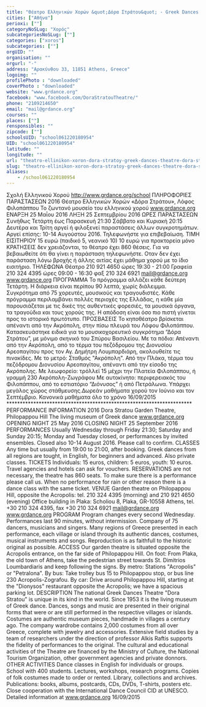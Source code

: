 ```yaml
---
title: "Θέατρο Ελληνικών Χορών &quot;Δόρα Στράτου&quot; - Greek Dances Theatre &quot;Dora Stratou&quot;"
cities: ["Αθήνα"]
perioxi: [""]
categoryNoSLug: "Χορός"
subcategoriesNoSLug: [""]
categories: ["xoros"]
subcategories: [""]
orgUID: ""
organisation: ""
orgurl: "-"
address: "Αρακύνθου 33, 11851 Athens, Greece"
logoimg: ""
profilePhoto : "downloaded"
coverPhoto : "downloaded"
website: "www.grdance.org"
facebook: "www.facebook.com/DoraStratouTheatre/"
phone: "2109214650"
email: "mail@grdance.org"
courses: ""
places: [""]
rensponsibles: ""
zipcode: [""]
schoolsUID: "school061220180954"
UID: "school061220180954"
latitude: ""
longitude: ""
url: "theatro-ellinikon-xoron-dora-stratoy-greek-dances-theatre-dora-stratou/athina/xoros/"
slug: "theatro-ellinikon-xoron-dora-stratoy-greek-dances-theatre-dora-stratou"
aliases:
    - /school061220180954
---
```





Σχολή Ελληνικού Χορού http://www.grdance.org/school ΠΛΗΡΟΦΟΡΙΕΣ ΠΑΡΑΣΤΑΣΕΩΝ 2016 Θέατρο Ελληνικών Χορών «Δόρα Στράτου», Λόφος Φιλοπάππου Το ζωντανό μουσείο του ελληνικού χορού www.grdance.org ΕΝΑΡΞΗ 25 Μαΐου 2016 ΛΗΞΗ 25 Σεπτεμβρίου 2016 ΩΡΕΣ ΠΑΡΑΣΤΑΣΕΩΝ Συνήθως Τετάρτη έως Παρασκευή 21:30 Σάββατο και Κυριακή 20:15 Δευτέρα και Τρίτη αργεί ή φιλοξενεί παραστάσεις άλλων συγκροτημάτων. Αργεί επίσης: 10-14 Αυγούστου 2016. Τηλεφωνήστε για επιβεβαίωση. ΤΙΜΗ ΕΙΣΙΤΗΡΙΟΥ 15 ευρώ (παιδικό 5, νεανικό 10) 10 ευρώ για πρακτορεία μόνο ΚΡΑΤΗΣΕΙΣ δεν χρειάζονται, το θέατρο έχει 860 θέσεις. Για να βεβαιωθείτε ότι θα γίνει η παράσταση τηλεφωνήστε. Οταν δεν έχει παράσταση λόγω βροχής ή άλλης αιτίας έχει μάθημα χορού με το ίδιο εισιτήριο. ΤΗΛΕΦΩΝΑ Θέατρο 210 921 4650 ώρες 19:30 - 21:00 Γραφεία 210 324 4395 ώρες 09:00 - 16:30 φαξ 210 324 6921 mail@grdance.org www.grdance.org ΠΡΟΓΡΑΜΜΑ Το πρόγραμμα αλλάζει κάθε δεύτερη Τετάρτη. Η διάρκεια είναι περίπου 90 λεπτά, χωρίς διάλειμμα. Συγκρότημα από 75 χορευτές, μουσικούς και τραγουδιστές. Κάθε πρόγραμμα περιλαμβάνει πολλές περιοχές της Ελλάδας, η κάθε μία παρουσιάζεται με τις δικές της αυθεντικές φορεσιές, τα μουσικά όργανα, τα τραγούδια και τους χορούς της. Η απόδοση είναι όσο πιο πιστή γίνεται προς το ιστορικό πρωτότυπο. ΠΡΟΣΒΑΣΕΙΣ Το κηποθέατρο βρίσκεται απέναντι από την Ακρόπολη, στην πίσω πλευρά του Λόφου Φιλοπάππου. Κατασκευάστηκε ειδικά για το μουσικοχορευτικό συγκρότημα “Δόρα Στράτου”, με μόνιμο σκηνικό του Σπύρου Βασιλείου. Με τα πόδια: Απέναντι από την Ακρόπολη, από το τέρμα του πεζόδρομου της Διονυσίου Αρεοπαγίτου προς τον Αγ. Δημήτρη Λουμπαρδιάρη, ακολουθείτε τις πινακίδες. Με το μετρό: Σταθμός &quot;Ακρόπολη&quot;. Από την Πλάκα, τέρμα του πεζόδρομου Διονυσίου Αρεοπαγίτου, απέναντι από την είσοδο της Ακρόπολης. Με λεωφορείο: τρόλλεϊ 15 μέχρι την Πλατεία Φιλοπάππου, ή γραμμή 230 Ακρόπολη-Ζωγράφου Με αυτοκίνητο: περιφερειακός του Φιλοπάππου, από το εστιατόριο “Διόνυσος” ή από Πετράλωνα. Υπάρχει μεγάλος χώρος στάθμευσης.Δωρεάν μαθήματα χορού τον Ιούνιο και τον Σεπτέμβριο. Κανονικά μαθήματα όλο το χρόνο 16/09/2015 ********************************************************************* PERFORMANCE INFORMATION 2016 Dora Stratou Garden Theatre, Philopappou Hill The living museum of Greek dance www.grdance.org OPENING NIGHT 25 May 2016 CLOSING NIGHT 25 September 2016 PERFORMANCES Usually Wednesday through Friday 21:30; Saturday and Sunday 20:15; Monday and Tuesday closed, or performances by invited ensembles. Closed also 10-14 August 2016. Please call to confirm. CLASSES Any time but usually from 19:00 to 21:00, after booking. Greek dances from all regions are tought, in English, for beginners and advanced. Also private classes. TICKETS Individuals: 15 euros, children: 5 euros, youth: 10 euros. Travel agencies and hotels can ask for vouchers. RESERVATIONS are not necessary, the theatre has 860 seats. To make sure there is a performance please call us. When no performance for rain or other reason there is a dance class with the same ticket. VENUE Garden theatre on Philopappou Hill, opposite the Acropolis: tel. 210 324 4395 (morning) and 210 921 4650 (evening) Office building in Plaka: Scholiou 8, Plaka, GR-10558 Athens, tel. +30 210 324 4395, fax +30 210 324 6921 mail@grdance.org www.grdance.org PROGRAM Program changes every second Wednesday. Performances last 90 minutes, without intermission. Company of 75 dancers, musicians and singers. Many regions of Greece presented in each performance, each village or island through its authentic dances, costumes, musical instruments and songs. Reproduction is as faithfull to the historic original as possible. ACCESS Our garden theatre is situated opposite the Acropolis entrance, on the far side of Philopappou Hill. On foot: From Plaka, the old town of Athens, take the pedestrian street towards St. Dimitrios Loumbardiaris and keep following the signs. By metro: Stations &quot;Acropolis&quot; or &quot;Petralona&quot;. By bus: Take trolley bus 15 to Philopappou stop, or bus line 230 Acropolis-Zografou. By car: Drive around Philopappou Hill, starting at the &quot;Dionysos&quot; restaurant opposite the Acropolis; we have a spacious parking lot. DESCRIPTION The national Greek Dances Theatre &quot;Dora Stratou&quot; is unique in its kind in the world. Since 1953 it is the living museum of Greek dance. Dances, songs and music are presented in their original forms that were or are still performed in the respective villages or islands. Costumes are authentic museum pieces, handmade in villages a century ago. The company wardrobe contains 2,000 costumes from all over Greece, complete with jewelry and accessories. Extensive field studies by a team of researchers under the direction of professor Alkis Raftis supports the fidelity of performances to the original. The cultural and educational activities of the Theatre are financed by the Ministry of Culture, the National Tourism Organization, other government agencies and private donnors. OTHER ACTIVITIES Dance classes in English for individuals or groups. School with 400 students. Lectures, workshops, research programs. Copies of folk costumes made to order or rented. Library, collections and archives. Publications: books, albums, postcards, CDs, DVDs, T-shirts, posters etc. Close cooperation with the International Dance Council CID at UNESCO. Detailed information at www.grdance.org 16/09/2015
